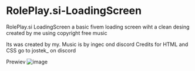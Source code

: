 # RolePlay.si-LoadingScreen
RolePlay.si LoadingScreen a basic fivem loading screen wiht a clean desing created by me using copyright free music

Its was created by my.
Music is by ingec ond discord
Credits for HTML and CSS go to jostek_ on discord


Prewiev
![image](https://github.com/Jostekkk/RolePlay.si-LoadingScreen/assets/132101240/92a4bec8-35ef-4115-8aba-c051651dff99)

